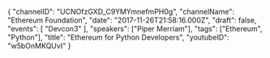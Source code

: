 {
    "channelID": "UCNOfzGXD_C9YMYmnefmPH0g",
    "channelName": "Ethereum Foundation",
    "date": "2017-11-26T21:58:16.000Z",
    "draft": false,
    "events": [
        "Devcon3"
    ],
    "speakers": ["Piper Merriam"],
    "tags": ["Ethereum", "Python"],
    "title": "Ethereum for Python Developers",
    "youtubeID": "w5bOnMKQUvI"
}
